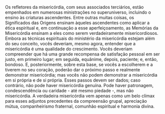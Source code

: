 ﻿Os refletores da misericórdia, com seus associados terciários, estão empenhados em numerosas ministrações no superuniverso, incluindo o ensino às criaturas ascendentes. Entre outras muitas coisas, os Significados das Origens ensinam àqueles ascendentes como aplicar a ética espiritual e, em continuação a esse aperfeiçoamento, as Memórias da Misericórdia ensinam a eles como serem verdadeiramente misericordiosos. Embora as técnicas espirituais do ministério da misericórdia estejam além do seu conceito, vocês deveriam, mesmo agora, entender que a misericórdia é uma qualidade do crescimento. Vocês deveriam compreender que há uma grande recompensa de satisfação pessoal em ser justo, em primeiro lugar; em seguida, equânime, depois, paciente; e, então, bondoso. E, posteriormente, sobre esta base, se vocês a escolherem e a tiverem no seu coração, poderão dar o próximo passo e realmente demonstrar misericórdia; mas vocês não podem demonstrar a misericórdia em si própria e de si própria. Esses passos devem ser dados; caso contrário, não pode haver misericórdia genuína. Pode haver patronagem, condescendência ou caridade - até mesmo piedade -, mas não misericórdia. A verdadeira misericórdia vem apenas como um belo clímax para esses adjuntos precedentes da compreensão grupal, apreciação mútua, companheirismo fraternal, comunhão espiritual e harmonia divina.